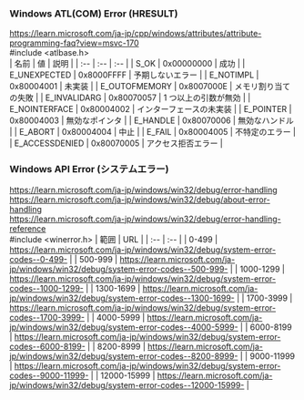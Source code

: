 
### Windows ATL(COM) Error (HRESULT)
https://learn.microsoft.com/ja-jp/cpp/windows/attributes/attribute-programming-faq?view=msvc-170  
#include <atlbase.h>  
| 名前 | 値 | 説明 |
| :-- | :-- | :-- |
| S_OK | 0x00000000 | 成功 |
| E_UNEXPECTED | 0x8000FFFF | 予期しないエラー |
| E_NOTIMPL | 0x80004001 | 未実装 |
| E_OUTOFMEMORY | 0x8007000E | メモリ割り当ての失敗 |
| E_INVALIDARG | 0x80070057 | 1 つ以上の引数が無効 |
| E_NOINTERFACE | 0x80004002 | インターフェースの未実装 |
| E_POINTER | 0x80004003 | 無効なポインタ |
| E_HANDLE | 0x80070006 | 無効なハンドル |
| E_ABORT | 0x80004004 | 中止 |
| E_FAIL | 0x80004005 | 不特定のエラー |
| E_ACCESSDENIED | 0x80070005 | アクセス拒否エラー |


### Windows API Error (システムエラー)
https://learn.microsoft.com/ja-jp/windows/win32/debug/error-handling  
https://learn.microsoft.com/ja-jp/windows/win32/debug/about-error-handling  
https://learn.microsoft.com/ja-jp/windows/win32/debug/error-handling-reference   
#include <winerror.h>
| 範囲 | URL |
| :-- | :-- |
| 0-499 | https://learn.microsoft.com/ja-jp/windows/win32/debug/system-error-codes--0-499- |
| 500-999 | https://learn.microsoft.com/ja-jp/windows/win32/debug/system-error-codes--500-999- |
| 1000-1299 | https://learn.microsoft.com/ja-jp/windows/win32/debug/system-error-codes--1000-1299- |
| 1300-1699 | https://learn.microsoft.com/ja-jp/windows/win32/debug/system-error-codes--1300-1699- |
| 1700-3999 | https://learn.microsoft.com/ja-jp/windows/win32/debug/system-error-codes--1700-3999- |
| 4000-5999 | https://learn.microsoft.com/ja-jp/windows/win32/debug/system-error-codes--4000-5999- |
| 6000-8199 | https://learn.microsoft.com/ja-jp/windows/win32/debug/system-error-codes--6000-8199- |
| 8200-8999 | https://learn.microsoft.com/ja-jp/windows/win32/debug/system-error-codes--8200-8999- |
| 9000-11999 | https://learn.microsoft.com/ja-jp/windows/win32/debug/system-error-codes--9000-11999- |
| 12000-15999 | https://learn.microsoft.com/ja-jp/windows/win32/debug/system-error-codes--12000-15999- |





